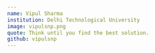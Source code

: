 ```yaml
---
name: Vipul Sharma
institution: Delhi Technological University
image: vipulsnp.png
quote: Think until you find the best solution.
github: vipulsnp
---
```

